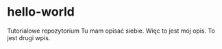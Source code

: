 # hello-world
Tutorialowe repozytorium
Tu mam opisać siebie. Więc to jest mój opis.
To jest drugi wpis.

